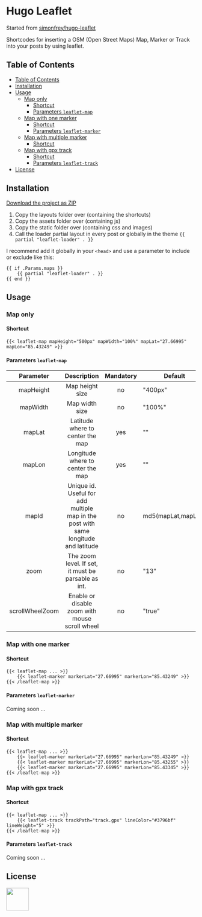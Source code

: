 # Hugo Leaflet

Started from [simonfrey/hugo-leaflet](https://github.com/simonfrey/hugo-leaflet)

Shortcodes for inserting a OSM (Open Street Maps) Map, Marker or Track into your posts by using leaflet.

## Table of Contents

- [Table of Contents](#table-of-contents)
- [Installation](#installation)
- [Usage](#usage)
    - [Map only](#map-only)
        - [Shortcut](#shortcut)
        - [Parameters `leaflet-map`](#parameters-leaflet-map)
    - [Map with one marker](#map-with-one-marker)
        - [Shortcut](#shortcut)
        - [Parameters `leaflet-marker`](#parameters-leaflet-marker)
    - [Map with multiple marker](#map-with-multiple-marker)
        - [Shortcut](#shortcut)
    - [Map with gpx track](#map-with-gpx-track)
        - [Shortcut](#shortcut)
        - [Parameters `leaflet-track`](#parameters-leaflet-track)
- [License](#license)

## Installation

[Download the project as ZIP](https://github.com/altrdev/hugo-leaflet/archive/master.zip)

1. Copy the layouts folder over (containing the shortcuts)
2. Copy the assets folder over (containing js)
3. Copy the static folder over (containing css and images)
4. Call the loader partial layout in every post or globally in the theme `{{ partial "leaflet-loader" . }}`

I recommend add it globally in your `<head>` and use a parameter to include or exclude like this:

```
{{ if .Params.maps }}
    {{ partial "leaflet-loader" . }}
{{ end }}
```

## Usage

### Map only

#### Shortcut
```
{{< leaflet-map mapHeight="500px" mapWidth="100%" mapLat="27.66995" mapLon="85.43249" >}}
```

#### Parameters `leaflet-map`

|    **Parameter**    |                                       **Description**                                       | **Mandatory** | **Default**            |        **Example**      |
|:-------------------:|:-------------------------------------------------------------------------------------------:|:-------------:|------------------------|:-----------------------:|
| mapHeight           | Map height size                                                                             |       no      |         "400px"        |        `"200px"`        |
| mapWidth            | Map width size                                                                              |       no      |         "100%"         |    `"50px" or "50%"`    |
| mapLat              | Latitude where to center the map                                                            |      yes      |           ""           |      `"27.66995"`       |
| mapLon              | Longitude where to center the map                                                           |      yes      |           ""           |      `"85.43249"`       |
| mapId               | Unique id. Useful for add multiple map in the post with same longitude and latitude         |       no      |   md5(mapLat,mapLon)   |     `"myLocation"`      |
| zoom                | The zoom level. If set, it must be parsable as int.                                         |       no      |          "13"          |          `"7"`          |
| scrollWheelZoom     | Enable or disable zoom with mouse scroll wheel                                              |       no      |         "true"         |   `"true" or "false"`   |


### Map with one marker

#### Shortcut
```
{{< leaflet-map ... >}}
    {{< leaflet-marker markerLat="27.66995" markerLon="85.43249" >}}
{{< /leaflet-map >}}
```

#### Parameters `leaflet-marker`

Coming soon ...

### Map with multiple marker

#### Shortcut

```
{{< leaflet-map ... >}}
    {{< leaflet-marker markerLat="27.66995" markerLon="85.43249" >}}
    {{< leaflet-marker markerLat="27.66995" markerLon="85.43255" >}}
    {{< leaflet-marker markerLat="27.66995" markerLon="85.43345" >}}
{{< /leaflet-map >}}
```

### Map with gpx track

#### Shortcut
```
{{< leaflet-map ... >}}
    {{< leaflet-track trackPath="track.gpx" lineColor="#3796bf" lineWeight="5" >}}
{{< /leaflet-map >}}
```

#### Parameters `leaflet-track`

Coming soon ...

## License
<p>
  <a href="./LICENSE"><img src="https://upload.wikimedia.org/wikipedia/commons/thumb/0/0c/MIT_logo.svg/642px-MIT_logo.svg.png" height="60px"></a>
</p>
